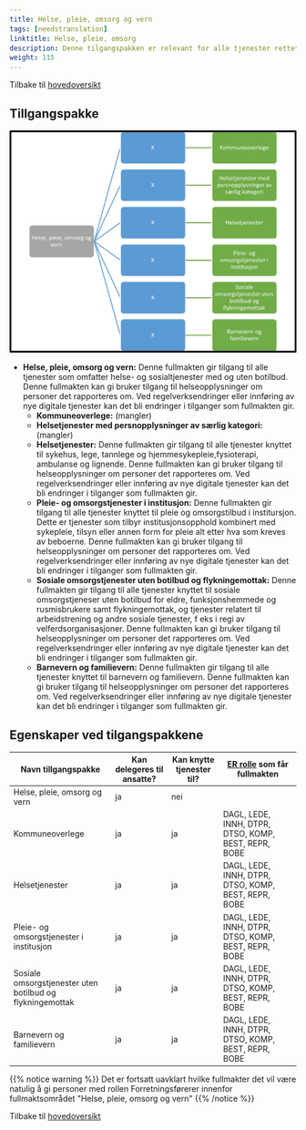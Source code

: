 ```yaml
---
title: Helse, pleie, omsorg og vern
tags: [needstranslation]
linktitle: Helse, pleie, omsorg
description: Denne tilgangspakken er relevant for alle tjenester rettet mot virksomheter med aktivitet innen Helse, pleie, omsorg og vern
weight: 115
---
```

Tilbake til [hovedoversikt](/authorization/what-do-you-get/accessgroups/type-accessgroups/versjon-2/#oversikt-over-tilgangspakker)

## Tillgangspakke 
![Helse, pleie, omsorg og vern](hpom.jpg "Helse, pleie, omsorg og vern")
- **Helse, pleie, omsorg og vern:** Denne fullmakten gir tilgang til alle tjenester som omfatter helse- og sosialtjenester med og uten botilbud. Denne fullmakten kan gi bruker tilgang til helseopplysninger om personer det rapporteres om. Ved regelverksendringer eller innføring av nye digitale tjenester kan det bli endringer i tilganger som fullmakten gir.
	- **Kommuneoverlege:** (mangler)		
	- **Helsetjenester med persnopplysninger av særlig kategori:** (mangler)	
	- **Helsetjenester:** Denne fullmakten gir tilgang til alle tjenester knyttet til sykehus, lege, tannlege og hjemmesykepleie,fysioterapi, ambulanse og lignende. Denne fullmakten kan gi bruker tilgang til helseopplysninger om personer det rapporteres om. Ved regelverksendringer eller innføring av nye digitale tjenester kan det bli endringer i tilganger som fullmakten gir.
	- **Pleie- og omsorgstjenester i institusjon:** Denne fullmakten gir tilgang til alle tjenester knyttet til pleie og omsorgstilbud i institursjon. Dette er tjenester som tilbyr institusjonsopphold kombinert med sykepleie, tilsyn eller annen form for pleie alt etter hva som kreves av beboerne. Denne fullmakten kan gi bruker tilgang til helseopplysninger om personer det rapporteres om. Ved regelverksendringer eller innføring av nye digitale tjenester kan det bli endringer i tilganger som fullmakten gir.
	- **Sosiale omsorgstjenester uten botilbud og flykningemottak:** Denne fullmakten gir tilgang til alle tjenester knyttet til sosiale omsorgstjeneser uten botilbud for eldre, funksjonshemmede og rusmisbrukere samt flykningemottak, og tjenester relatert til arbeidstrening og andre sosiale tjenester, f eks i regi av velferdsorganisasjoner. Denne fullmakten kan gi bruker tilgang til helseopplysninger om personer det rapporteres om. Ved regelverksendringer eller innføring av nye digitale tjenester kan det bli endringer i tilganger som fullmakten gir.
	- **Barnevern og familievern:** Denne fullmakten gir tilgang til alle tjenester knyttet til barnevern og familievern. Denne fullmakten kan gi bruker tilgang til helseopplysninger om personer det rapporteres om. Ved regelverksendringer eller innføring av nye digitale tjenester kan det bli endringer i tilganger som fullmakten gir.


## Egenskaper ved tilgangspakkene
|Navn tillgangspakke|Kan delegeres til ansatte?|Kan knytte tjenester til?|[ER rolle](/authorization/what-do-you-get/accessgroups/register_er/#rolletyper-fra-enhetsregisteret) som får fullmakten|
|---|---|---|---|
|Helse, pleie, omsorg og vern| ja|nei||
|Kommuneoverlege|ja|ja|DAGL, LEDE, INNH, DTPR, DTSO, KOMP, BEST, REPR, BOBE|
|Helsetjenester|ja|ja|DAGL, LEDE, INNH, DTPR, DTSO, KOMP, BEST, REPR, BOBE|
|Pleie- og omsorgstjenester i institusjon|ja|ja|DAGL, LEDE, INNH, DTPR, DTSO, KOMP, BEST, REPR, BOBE|
|Sosiale omsorgstjenester uten botilbud og flykningemottak|ja|ja|DAGL, LEDE, INNH, DTPR, DTSO, KOMP, BEST, REPR, BOBE|
|Barnevern og familievern|ja|ja|DAGL, LEDE, INNH, DTPR, DTSO, KOMP, BEST, REPR, BOBE|

{{% notice warning %}} Det er fortsatt uavklart hvilke fullmakter det vil være natulig å gi personer med rollen Forretningsførerer innenfor fullmaktsområdet "Helse, pleie, omsorg og vern" {{% /notice %}}

Tilbake til [hovedoversikt](/authorization/what-do-you-get/accessgroups/type-accessgroups/versjon-2/#oversikt-over-tilgangspakker)